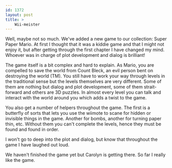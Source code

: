 ```yaml
---
id: 1372
layout: post
title: >
    Wii-meister
---
```


Well, maybe not so much. We've added a new game to our collection: Super Paper Mario. At first I thought that it was a kiddie game and that I might not enjoy it, but after getting through the first chapter I have changed my mind. Whoever was in charge of plot development and dialog is brilliant!

The game itself is a bit complex and hard to explain. As Mario, you are compelled to save the world from Count Bleck, an evil person bent on destroying the world (TM). You still have to work your way through levels in the traditional sense but the levels themselves are very different. Some of them are nothing but dialog and plot development, some of them strait-forward and others are 3D puzzles. In almost every level you can talk and interact with the world around you which adds a twist to the game.

You also get a number of helpers throughout the game. The first is a butterfly of sorts that lets you use the wiimote to scane for hidden or invisible things in the game. Another for bombs, another for turning paper thin, etc. Without them you can't complete the levels, hence they must be found and found in order.

I won't go to deep into the plot and dialog, but know that throughout the game I have laughed out loud.

We haven't finished the game yet but Carolyn is getting there. So far I really like the game.
